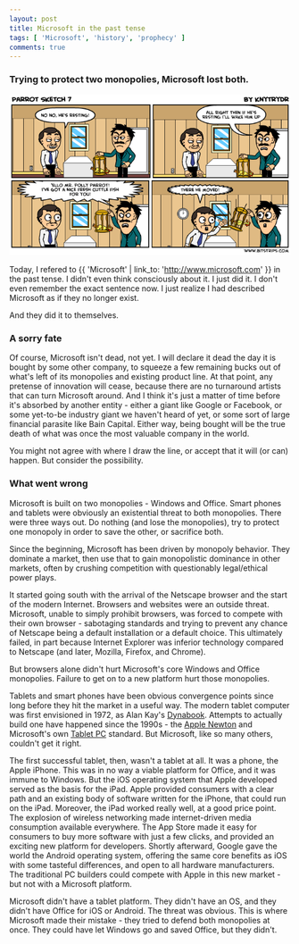 ```yaml
---
layout: post
title: Microsoft in the past tense
tags: [ 'Microsoft', 'history', 'prophecy' ]
comments: true
---
```

### Trying to protect two monopolies, Microsoft lost both.
<img src="assets/images/parrot.png" alt="THIS IS AN EX-PARROT!"/>

Today, I refered to {{ 'Microsoft' | link_to: 'http://www.microsoft.com' }} in the past tense. I didn't even think consciously about it. I just did it. I don't even remember the exact sentence now. I just realize I had described Microsoft as if they no longer exist. 

And they did it to themselves. 

<!-- more -->

### A sorry fate
Of course, Microsoft isn't dead, not yet. I will declare it dead the day it is bought by some other company, to squeeze a few remaining bucks out of what's left of its monopolies and existing product line. At that point, any pretense of innovation will cease, because there are no turnaround artists that can turn Microsoft around. And I think it's just a matter of time before it's absorbed by another entity - either a giant like Google or Facebook, or some yet-to-be industry giant we haven't heard of yet, or some sort of large financial parasite like Bain Capital. Either way, being bought will be the true death of what was once the most valuable company in the world. 

You might not agree with where I draw the line, or accept that it will (or can) happen. But consider the possibility. 

### What went wrong
Microsoft is built on two monopolies - Windows and Office. Smart phones and tablets were obviously an existential threat to both monopolies. There were three ways out. Do nothing (and lose the monopolies), try to protect one monopoly in order to save the other, or sacrifice both. 

Since the beginning, Microsoft has been driven by monopoly behavior. They dominate a market, then use that to gain monopolistic dominance in other markets, often by crushing competition with questionably legal/ethical power plays. 

It started going south with the arrival of the Netscape browser and the start of the modern Internet. Browsers and websites were an outside threat. Microsoft, unable to simply prohibit browsers, was forced to compete with their own browser - sabotaging standards and trying to prevent any chance of Netscape being a default installation or a default choice. This ultimately failed, in part because Internet Explorer was inferior technology compared to Netscape (and later, Mozilla, Firefox, and Chrome). 

But browsers alone didn't hurt Microsoft's core Windows and Office monopolies. Failure to get on to a new platform hurt those monopolies.

Tablets and smart phones have been obvious convergence points since long before they hit the market in a useful way. The modern tablet computer was first envisioned in 1972, as Alan Kay's [Dynabook](http://en.wikipedia.org/wiki/Dynabook). Attempts to actually build one have happened since the 1990s - the [Apple Newton](http://oldcomputers.net/apple-newton.html) and Microsoft's own [Tablet PC](http://en.wikipedia.org/wiki/Microsoft_Tablet_PC) standard. But Microsoft, like so many others, couldn't get it right. 

The first successful tablet, then, wasn't a tablet at all. It was a phone, the Apple iPhone. This was in no way a viable platform for Office, and it was immune to Windows. But the iOS operating system that Apple developed served as the basis for the iPad. Apple provided consumers with a clear path and an existing body of software written for the iPhone, that could run on the iPad. Moreover, the iPad worked really well, at a good price point. The explosion of wireless networking made internet-driven media consumption available everywhere. The App Store made it easy for consumers to buy more software with just a few clicks, and provided an exciting new platform for developers. Shortly afterward, Google gave the world the Android operating system, offering the same core benefits as iOS with some tasteful differences, and open to all hardware manufacturers. The traditional PC builders could compete with Apple in this new market - but not with a Microsoft platform. 

Microsoft didn't have a tablet platform. They didn't have an OS, and they didn't have Office for iOS or Android. The threat was obvious. This is where Microsoft made their mistake - they tried to defend both monopolies at once. They could have let Windows go and saved Office, but they didn't. 
